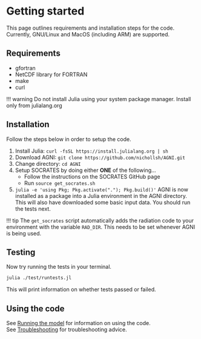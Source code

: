 # Getting started
This page outlines requirements and installation steps for the code. Currently, 
GNU/Linux and MacOS (including ARM) are supported. 

## Requirements
* gfortran 
* NetCDF library for FORTRAN
* make
* curl

!!! warning
    Do not install Julia using your system package manager. Install only from julialang.org

## Installation
Follow the steps below in order to setup the code.
1. Install Julia: `curl -fsSL https://install.julialang.org | sh`
2. Download AGNI: `git clone https://github.com/nichollsh/AGNI.git`
3. Change directory: `cd AGNI`
4. Setup SOCRATES by doing either **ONE** of the following...
    - Follow the instructions on the SOCRATES GitHub page   
    - Run `source get_socrates.sh`    
5. `julia -e 'using Pkg; Pkg.activate("."); Pkg.build()'`
AGNI is now installed as a package into a Julia environment in the AGNI
directory. This will also have downloaded some basic input data. 
You should run the tests next.

!!! tip 
    The `get_socrates` script automatically adds the radiation code to your
    environment with the variable `RAD_DIR`. This needs to be set whenever 
    AGNI is being used.

## Testing
Now try running the tests in your terminal. 
```bash 
julia ./test/runtests.jl
```
This will print information on whether tests passed or failed.   

## Using the code
See [Running the model](@ref) for information on using the code.    
See [Troubleshooting](@ref) for troubleshooting advice. 
